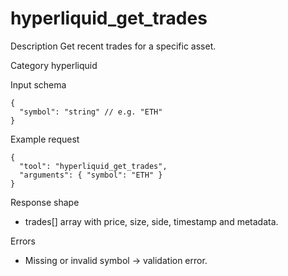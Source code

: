 # hyperliquid_get_trades

Description
Get recent trades for a specific asset.

Category
hyperliquid

Input schema

```
{
  "symbol": "string" // e.g. "ETH"
}
```

Example request

```
{
  "tool": "hyperliquid_get_trades",
  "arguments": { "symbol": "ETH" }
}
```

Response shape

- trades[] array with price, size, side, timestamp and metadata.

Errors

- Missing or invalid symbol -> validation error.
